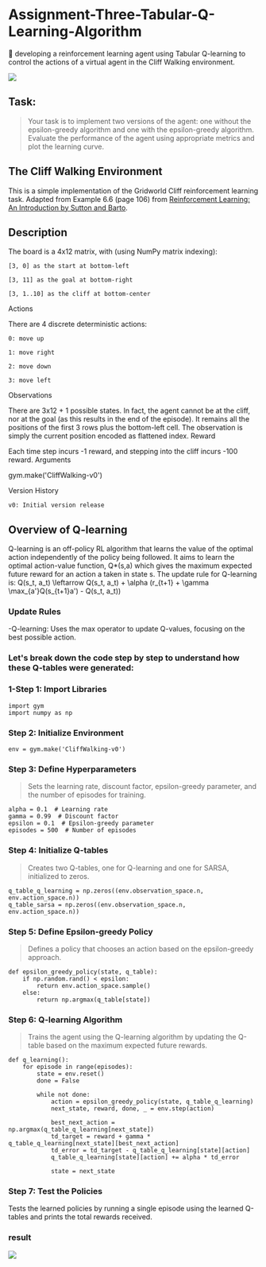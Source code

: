 # Assignment-Three-Tabular-Q-Learning-Algorithm

🚀 developing a reinforcement learning agent using Tabular Q-learning to control the actions of a virtual agent in the Cliff Walking environment.

<img src="https://github.com/user-attachments/assets/311743b4-d552-423d-9ac8-4423cc8619a3">

## Task:
 > Your task is to implement two versions of the agent: one without the epsilon-greedy
algorithm and one with the epsilon-greedy algorithm. Evaluate the performance of the agent
using appropriate metrics and plot the learning curve.

## The Cliff Walking Environment

This is a simple implementation of the Gridworld Cliff reinforcement learning task.
Adapted from Example 6.6 (page 106) from [Reinforcement Learning: An Introduction by Sutton and Barto](http://incompleteideas.net/book/bookdraft2018jan1.pdf).

## Description

The board is a 4x12 matrix, with (using NumPy matrix indexing):

    [3, 0] as the start at bottom-left

    [3, 11] as the goal at bottom-right

    [3, 1..10] as the cliff at bottom-center


Actions

There are 4 discrete deterministic actions:

    0: move up

    1: move right

    2: move down

    3: move left

Observations

There are 3x12 + 1 possible states. In fact, the agent cannot be at the cliff, nor at the goal (as this results in the end of the episode). It remains all the positions of the first 3 rows plus the bottom-left cell. The observation is simply the current position encoded as flattened index.
Reward

Each time step incurs -1 reward, and stepping into the cliff incurs -100 reward.
Arguments

gym.make('CliffWalking-v0')

Version History

    v0: Initial version release

## Overview of Q-learning 

Q-learning is an off-policy RL algorithm that learns the value of the optimal action independently of the policy being followed. It aims to learn the optimal action-value function, Q*(s,a) which gives the maximum expected future reward for an action a taken in state s. The update rule for Q-learning is:
Q(s_t, a_t) \leftarrow Q(s_t, a_t) + \alpha (r_{t+1} + \gamma \max_{a'}Q(s_{t+1}a') - Q(s_t, a_t))

### Update Rules

-Q-learning: Uses the max operator to update Q-values, focusing on the best possible action.

### Let's break down the code step by step to understand how these Q-tables were generated:

### 1-Step 1: Import Libraries

```
import gym
import numpy as np
```

### Step 2: Initialize Environment

<Initializes the CliffWalking-v0 environment.>

```
env = gym.make('CliffWalking-v0')
```
### Step 3: Define Hyperparameters

 > Sets the learning rate, discount factor, epsilon-greedy parameter, and the number of episodes for training.

```
alpha = 0.1  # Learning rate
gamma = 0.99  # Discount factor
epsilon = 0.1  # Epsilon-greedy parameter
episodes = 500  # Number of episodes

```
### Step 4: Initialize Q-tables

> Creates two Q-tables, one for Q-learning and one for SARSA, initialized to zeros.

```
q_table_q_learning = np.zeros((env.observation_space.n, env.action_space.n))
q_table_sarsa = np.zeros((env.observation_space.n, env.action_space.n))

```

### Step 5: Define Epsilon-greedy Policy

> Defines a policy that chooses an action based on the epsilon-greedy approach.

```
def epsilon_greedy_policy(state, q_table):
    if np.random.rand() < epsilon:
        return env.action_space.sample()
    else:
        return np.argmax(q_table[state])
```

### Step 6: Q-learning Algorithm

> Trains the agent using the Q-learning algorithm by updating the Q-table based on the maximum expected future rewards.

```
def q_learning():
    for episode in range(episodes):
        state = env.reset()
        done = False
        
        while not done:
            action = epsilon_greedy_policy(state, q_table_q_learning)
            next_state, reward, done, _ = env.step(action)
            
            best_next_action = np.argmax(q_table_q_learning[next_state])
            td_target = reward + gamma * q_table_q_learning[next_state][best_next_action]
            td_error = td_target - q_table_q_learning[state][action]
            q_table_q_learning[state][action] += alpha * td_error
            
            state = next_state
```


### Step 7: Test the Policies

Tests the learned policies by running a single episode using the learned Q-tables and prints the total rewards received.

###   result

<img src="https://github.com/user-attachments/assets/8a4f3c1f-1fe3-417c-9e74-6c783fdb6343">





























